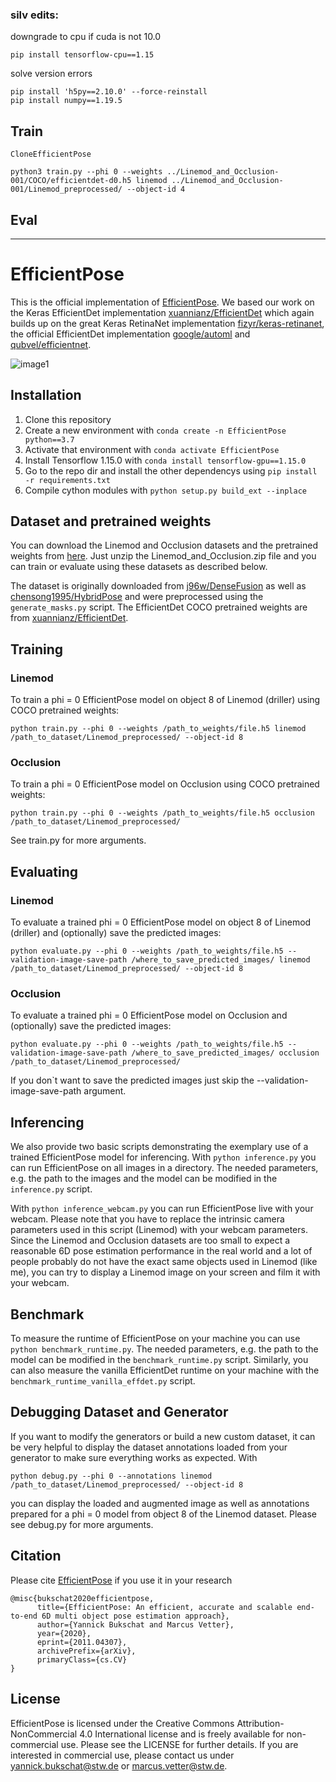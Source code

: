 ### silv edits:

downgrade to cpu if cuda is not 10.0
```
pip install tensorflow-cpu==1.15
```
solve version errors
```
pip install 'h5py==2.10.0' --force-reinstall
pip install numpy==1.19.5
```

## Train

`CloneEfficientPose`

```
python3 train.py --phi 0 --weights ../Linemod_and_Occlusion-001/COCO/efficientdet-d0.h5 linemod ../Linemod_and_Occlusion-001/Linemod_preprocessed/ --object-id 4
```

## Eval



---
# EfficientPose
This is the official implementation of [EfficientPose](https://arxiv.org/abs/2011.04307). 
We based our work on the Keras EfficientDet implementation [xuannianz/EfficientDet](https://github.com/xuannianz/EfficientDet) which again builds up on the great Keras RetinaNet implementation [fizyr/keras-retinanet](https://github.com/fizyr/keras-retinanet), the official EfficientDet implementation [google/automl](https://github.com/google/automl) and [qubvel/efficientnet](https://github.com/qubvel/efficientnet).

![image1](figures/title_figure_repo.png)

## Installation

1) Clone this repository
2) Create a new environment with ```conda create -n EfficientPose python==3.7```
3) Activate that environment with ```conda activate EfficientPose```
4) Install Tensorflow 1.15.0 with ```conda install tensorflow-gpu==1.15.0```
5) Go to the repo dir and install the other dependencys using ```pip install -r requirements.txt```
6) Compile cython modules with ```python setup.py build_ext --inplace```

## Dataset and pretrained weights

You can download the Linemod and Occlusion datasets and the pretrained weights from [here](https://drive.google.com/drive/folders/1VcBLcIBhuT5MmXfE9NMrFdAk2xzF3mP5?usp=sharing).
Just unzip the Linemod_and_Occlusion.zip file and you can train or evaluate using these datasets as described below.

The dataset is originally downloaded from [j96w/DenseFusion](https://github.com/j96w/DenseFusion) as well as [chensong1995/HybridPose](https://github.com/chensong1995/HybridPose) and were preprocessed using the ```generate_masks.py``` script.
The EfficientDet COCO pretrained weights are from [xuannianz/EfficientDet](https://github.com/xuannianz/EfficientDet).

## Training

### Linemod
To train a phi = 0 EfficientPose model on object 8 of Linemod (driller) using COCO pretrained weights:
```
python train.py --phi 0 --weights /path_to_weights/file.h5 linemod /path_to_dataset/Linemod_preprocessed/ --object-id 8
```

### Occlusion
To train a phi = 0 EfficientPose model on Occlusion using COCO pretrained weights:
```
python train.py --phi 0 --weights /path_to_weights/file.h5 occlusion /path_to_dataset/Linemod_preprocessed/
```

See train.py for more arguments.

## Evaluating

### Linemod
To evaluate a trained phi = 0 EfficientPose model on object 8 of Linemod (driller) and (optionally) save the predicted images:
```
python evaluate.py --phi 0 --weights /path_to_weights/file.h5 --validation-image-save-path /where_to_save_predicted_images/ linemod /path_to_dataset/Linemod_preprocessed/ --object-id 8
```

### Occlusion
To evaluate a trained phi = 0 EfficientPose model on Occlusion and (optionally) save the predicted images:
```
python evaluate.py --phi 0 --weights /path_to_weights/file.h5 --validation-image-save-path /where_to_save_predicted_images/ occlusion /path_to_dataset/Linemod_preprocessed/
```

If you don`t want to save the predicted images just skip the --validation-image-save-path argument.

## Inferencing

We also provide two basic scripts demonstrating the exemplary use of a trained EfficientPose model for inferencing.
With ```python inference.py``` you can run EfficientPose on all images in a directory. The needed parameters, e.g. the path to the images and the model can be modified in the ```inference.py``` script.

With ```python inference_webcam.py``` you can run EfficientPose live with your webcam. Please note that you have to replace the intrinsic camera parameters used in this script (Linemod) with your webcam parameters.
Since the Linemod and Occlusion datasets are too small to expect a reasonable 6D pose estimation performance in the real world and a lot of people probably do not have the exact same objects used in Linemod (like me), you can try to display a Linemod image on your screen and film it with your webcam.

## Benchmark

To measure the runtime of EfficientPose on your machine you can use ```python benchmark_runtime.py```.
The needed parameters, e.g. the path to the model can be modified in the ```benchmark_runtime.py``` script.
Similarly, you can also measure the vanilla EfficientDet runtime on your machine with the ```benchmark_runtime_vanilla_effdet.py``` script.

## Debugging Dataset and Generator

If you want to modify the generators or build a new custom dataset, it can be very helpful to display the dataset annotations loaded from your generator to make sure everything works as expected.
With 
```
python debug.py --phi 0 --annotations linemod /path_to_dataset/Linemod_preprocessed/ --object-id 8
```
 you can display the loaded and augmented image as well as annotations prepared for a phi = 0 model from object 8 of the Linemod dataset.
Please see debug.py for more arguments.

## Citation

Please cite [EfficientPose](https://arxiv.org/abs/2011.04307) if you use it in your research
```
@misc{bukschat2020efficientpose,
      title={EfficientPose: An efficient, accurate and scalable end-to-end 6D multi object pose estimation approach}, 
      author={Yannick Bukschat and Marcus Vetter},
      year={2020},
      eprint={2011.04307},
      archivePrefix={arXiv},
      primaryClass={cs.CV}
}
```

## License

EfficientPose is licensed under the Creative Commons Attribution-NonCommercial 4.0 International license and is freely available for non-commercial use. Please see the LICENSE for further details. If you are interested in commercial use, please contact us under yannick.bukschat@stw.de or marcus.vetter@stw.de.
